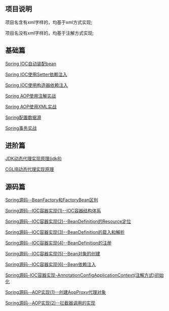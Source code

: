 ## 项目说明

  项目名含有xml字样的，均基于xml方式实现;

  项目名没有xml字样的，均基于注解方式实现;

## 基础篇

[Spring IOC自动装配bean](https://blog.csdn.net/yhl_jxy/article/details/78781927)

[Spring IOC使用Setter依赖注入](https://blog.csdn.net/yhl_jxy/article/details/78792414)

[Spring IOC使用构造器依赖注入](https://blog.csdn.net/yhl_jxy/article/details/78793415)

[Spring AOP使用注解实战](https://blog.csdn.net/yhl_jxy/article/details/78815636)

[Spring AOP使用XML实战](https://blog.csdn.net/yhl_jxy/article/details/78823746)

[Spring配置数据源](https://blog.csdn.net/yhl_jxy/article/details/80931653)

[Spring事务实战](https://blog.csdn.net/yhl_jxy/article/details/86539400)

## 进阶篇

[JDK动态代理实现原理(jdk8)](https://blog.csdn.net/yhl_jxy/article/details/80586785)

[CGLIB动态代理实现原理](https://blog.csdn.net/yhl_jxy/article/details/80633194)

## 源码篇

[Spring源码--BeanFactory和FactoryBean区别](https://blog.csdn.net/yhl_jxy/article/details/80991201)

[Spring源码--IOC容器实现(1)--IOC容器结构体系](https://blog.csdn.net/yhl_jxy/article/details/80963352)

[Spring源码--IOC容器实现(2)--BeanDefinition的Resource定位](https://blog.csdn.net/yhl_jxy/article/details/81019139)

[Spring源码--IOC容器实现(3)--BeanDefinition的载入和解析](https://blog.csdn.net/yhl_jxy/article/details/81027248)

[Spring源码--IOC容器实现(4)--BeanDefinition的注册](https://blog.csdn.net/yhl_jxy/article/details/81035291)

[Spring源码--IOC容器实现(5)--Bean对象的创建](https://blog.csdn.net/yhl_jxy/article/details/81036216)

[Spring源码--IOC容器实现(6)--Bean依赖注入](https://blog.csdn.net/yhl_jxy/article/details/81038625)

[Spring源码-IOC容器实现-AnnotationConfigApplicationContext(注解方式)初始化](https://jpeony.blog.csdn.net/article/details/107122040)

[Spring源码--AOP实现(1)--创建AopProxy代理对象](https://blog.csdn.net/yhl_jxy/article/details/81045142)

[Spring源码--AOP实现(2)--拦截器调用的实现](https://blog.csdn.net/yhl_jxy/article/details/81065722)

